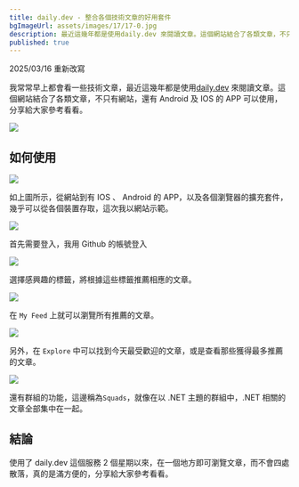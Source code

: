 ```yaml
---
title: daily.dev - 整合各個技術文章的好用套件
bgImageUrl: assets/images/17/17-0.jpg
description: 最近這幾年都是使用daily.dev 來閱讀文章。這個網站結合了各類文章，不只有網站，還有 Android 及 IOS 的 APP 可以使用，分享給大家參考看看。
published: true
---
```


2025/03/16 重新改寫

我常常早上都會看一些技術文章，最近這幾年都是使用[daily.dev](https://daily.dev/) 來閱讀文章。這個網站結合了各類文章，不只有網站，還有 Android 及 IOS 的 APP 可以使用，分享給大家參考看看。

<img class="img-responsive" loading="lazy" src="assets/images/17/17-01.png">

## 如何使用

<img class="img-responsive" loading="lazy" src="assets/images/17/17-02.png">

如上圖所示，從網站到有 IOS 、 Android 的 APP，以及各個瀏覽器的擴充套件，幾乎可以從各個裝置存取，這次我以網站示範。

<img class="img-responsive" loading="lazy" src="assets/images/17/17-03.png">

首先需要登入，我用 Github 的帳號登入

<img class="img-responsive" loading="lazy" src="assets/images/17/17-04.png">

選擇感興趣的標籤，將根據這些標籤推薦相應的文章。

<img class="img-responsive" loading="lazy" src="assets/images/17/17-05.png">

在 `My Feed` 上就可以瀏覽所有推薦的文章。

<img class="img-responsive" loading="lazy" src="assets/images/17/17-06.png">

另外，在 `Explore` 中可以找到今天最受歡迎的文章，或是查看那些獲得最多推薦的文章。

<img class="img-responsive" loading="lazy" src="assets/images/17/17-07.png">

還有群組的功能，這邊稱為`Squads`，就像在以 .NET 主題的群組中，.NET 相關的文章全部集中在一起。

## 結論

使用了 daily.dev 這個服務 2 個星期以來，在一個地方即可瀏覽文章，而不會四處散落，真的是滿方便的，分享給大家參考看看。
